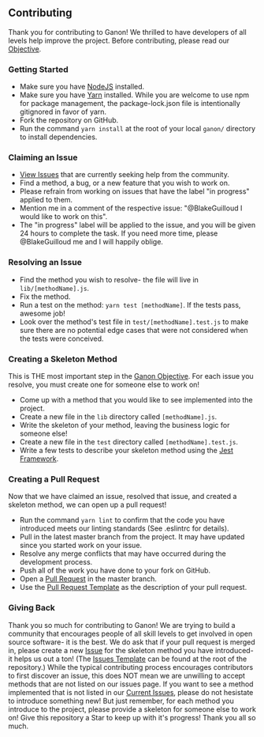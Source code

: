 ## Contributing

Thank you for contributing to Ganon! We thrilled to have developers of all levels help improve the project. Before contributing, please read our [Objective](https://github.com/BlakeGuilloud/ganon/blob/master/README.md#objective).

### Getting Started
  * Make sure you have [NodeJS](https://nodejs.org/) installed.
  * Make sure you have [Yarn](https://yarnpkg.com/) installed. While you are welcome to use npm for package management, the package-lock.json file is intentionally gitignored in favor of yarn.
  * Fork the repository on GitHub.
  * Run the command `yarn install` at the root of your local `ganon/` directory to install dependencies.

### Claiming an Issue
  * [View Issues](https://github.com/BlakeGuilloud/ganon/issues) that are currently seeking help from the community.
  * Find a method, a bug, or a new feature that you wish to work on.
  * Please refrain from working on issues that have the label "in progress" applied to them.
  * Mention me in a comment of the respective issue: "@BlakeGuilloud I would like to work on this".
  * The "in progress" label will be applied to the issue, and you will be given 24 hours to complete the task. If you need more time, please @BlakeGuilloud me and I will happily oblige.

### Resolving an Issue
  * Find the method you wish to resolve- the file will live in `lib/[methodName].js`.
  * Fix the method.
  * Run a test on the method: `yarn test [methodName]`. If the tests pass, awesome job!
  * Look over the method's test file in `test/[methodName].test.js` to make sure there are no potential edge cases that were not considered when the tests were conceived.

### Creating a Skeleton Method
This is THE most important step in the [Ganon Objective](https://github.com/BlakeGuilloud/ganon/blob/master/README.md#objective). For each issue you resolve, you must create one for someone else to work on!
  * Come up with a method that you would like to see implemented into the project.
  * Create a new file in the `lib` directory called `[methodName].js`.
  * Write the skeleton of your method, leaving the business logic for someone else!
  * Create a new file in the `test` directory called `[methodName].test.js`.
  * Write a few tests to describe your skeleton method using the [Jest Framework](http://facebook.github.io/jest/).

### Creating a Pull Request
Now that we have claimed an issue, resolved that issue, and created a skeleton method, we can open up a pull request!
  * Run the command `yarn lint` to confirm that the code you have introduced meets our linting standards (See .eslintrc for details).
  * Pull in the latest master branch from the project. It may have updated since you started work on your issue.
  * Resolve any merge conflicts that may have occurred during the development process.
  * Push all of the work you have done to your fork on GitHub.
  * Open a [Pull Request](https://help.github.com/articles/creating-a-pull-request-from-a-fork/) in the master branch.
  * Use the [Pull Request Template](https://github.com/BlakeGuilloud/ganon/blob/master/PULL_REQUEST_TEMPLATE.md) as the description of your pull request.

### Giving Back
Thank you so much for contributing to Ganon! We are trying to build a community that encourages people of all skill levels to get involved in open source software- it is the best. We do ask that if your pull request is merged in, please create a new [Issue](https://github.com/BlakeGuilloud/ganon/issues) for the skeleton method you have introduced- it helps us out a ton! (The [Issues Template](https://github.com/BlakeGuilloud/ganon/blob/master/ISSUE_TEMPLATE.md) can be found at the root of the repository.) While the typical contributing process encourages contributors to first discover an issue, this does NOT mean we are unwilling to accept methods that are not listed on our issues page. If you want to see a method implemented that is not listed in our [Current Issues](https://github.com/BlakeGuilloud/ganon/issues), please do not hesistate to introduce something new! But just remember, for each method you introduce to the project, please provide a skeleton for someone else to work on! Give this repository a Star to keep up with it's progress! Thank you all so much.
